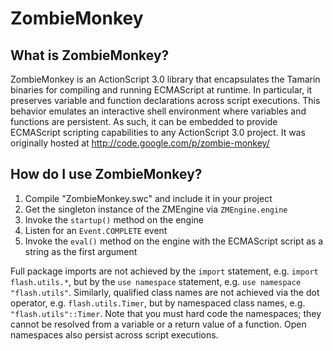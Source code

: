 ZombieMonkey
============

What is ZombieMonkey?
---------------------

ZombieMonkey is an ActionScript 3.0 library that encapsulates the Tamarin binaries for compiling and running ECMAScript at runtime. In particular, it preserves variable and function declarations across script executions. This behavior emulates an interactive shell environment where variables and functions are persistent. As such, it can be embedded to provide ECMAScript scripting capabilities to any ActionScript 3.0 project. It was originally hosted at http://code.google.com/p/zombie-monkey/

How do I use ZombieMonkey?
--------------------------

1. Compile "ZombieMonkey.swc" and include it in your project
2. Get the singleton instance of the ZMEngine via `ZMEngine.engine`
3. Invoke the `startup()` method on the engine
4. Listen for an `Event.COMPLETE` event
5. Invoke the `eval()` method on the engine with the ECMAScript script as a string as the first argument

Full package imports are not achieved by the `import` statement, e.g. `import flash.utils.*`, but by the `use namespace` statement, e.g. `use namespace "flash.utils"`. Similarly, qualified class names are not achieved via the dot operator, e.g. `flash.utils.Timer`, but by namespaced class names, e.g. `"flash.utils"::Timer`. Note that you must hard code the namespaces; they cannot be resolved from a variable or a return value of a function. Open namespaces also persist across script executions.
